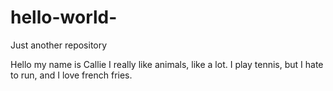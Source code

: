 # hello-world-
Just another repository

Hello my name is Callie
I really like animals, like a lot. I play tennis, but I hate to run, and I love french fries.
